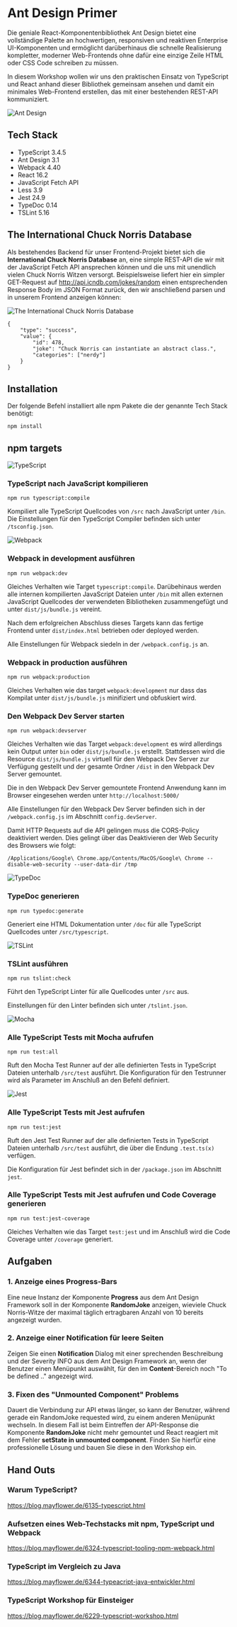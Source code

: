 # Ant Design Primer

Die geniale React-Komponentenbibliothek Ant Design bietet eine vollständige Palette an hochwertigen, responsiven und
 reaktiven Enterprise UI-Komponenten und ermöglicht darüberhinaus die schnelle Realisierung kompletter, moderner
 Web-Frontends ohne dafür eine einzige Zeile HTML oder CSS Code schreiben zu müssen.

In diesem Workshop wollen wir uns den praktischen Einsatz von TypeScript und React anhand dieser Bibliothek gemeinsam
 ansehen und damit ein minimales Web-Frontend erstellen, das mit einer bestehenden REST-API kommuniziert.

![Ant Design](https://github.com/christopherstock/AntDesignPrimer/raw/master/_ASSET/readme/150px/logo_ant_design.png)

## Tech Stack
- TypeScript 3.4.5
- Ant Design 3.1
- Webpack 4.40
- React 16.2
- JavaScript Fetch API
- Less 3.9
- Jest 24.9
- TypeDoc 0.14
- TSLint 5.16

## The International Chuck Norris Database

Als bestehendes Backend für unser Frontend-Projekt bietet sich die **International
 Chuck Norris Database** an, eine simple REST-API die wir mit der JavaScript Fetch API ansprechen können
 und die uns mit unendlich vielen Chuck Norris Witzen versorgt. Beispielsweise liefert hier ein
 simpler GET-Request auf http://api.icndb.com/jokes/random einen entsprechenden Response Body im 
 JSON Format zurück, den wir anschließend parsen und in unserem Frontend anzeigen können:

![The International Chuck Norris Database](https://github.com/christopherstock/AntDesignPrimer/raw/master/_ASSET/readme/150px/icndb.png)

```
{
    "type": "success", 
    "value": { 
        "id": 478, 
        "joke": "Chuck Norris can instantiate an abstract class.", 
        "categories": ["nerdy"] 
    }
}
```

## Installation
Der folgende Befehl installiert alle npm Pakete die der genannte Tech Stack benötigt:

`npm install`

## npm targets

![TypeScript](https://github.com/christopherstock/AntDesignPrimer/raw/master/_ASSET/readme/150px/logo_typescript.png)

### TypeScript nach JavaScript kompilieren
`npm run typescript:compile`

Kompiliert alle TypeScript Quellcodes von `/src` nach JavaScript unter `/bin`.
 Die Einstellungen für den TypeScript Compiler befinden sich unter `/tsconfig.json`.

![Webpack](https://github.com/christopherstock/AntDesignPrimer/raw/master/_ASSET/readme/150px/logo_webpack.png)

### Webpack in development ausführen
`npm run webpack:dev`

Gleiches Verhalten wie Target `typescript:compile`. Darübehinaus werden alle internen
 kompilierten JavaScript Dateien unter `/bin` mit allen externen JavaScript Quellcodes 
 der verwendeten Bibliotheken zusammengefügt und unter `dist/js/bundle.js` vereint.

Nach dem erfolgreichen Abschluss dieses Targets kann das fertige Frontend unter 
 `dist/index.html` betrieben oder deployed werden.

Alle Einstellungen für Webpack siedeln in der `/webpack.config.js` an.

### Webpack in production ausführen
`npm run webpack:production`

Gleiches Verhalten wie das target `webpack:development` nur dass das Kompilat unter
 `dist/js/bundle.js` minifiziert und obfuskiert wird.

### Den Webpack Dev Server starten
`npm run webpack:devserver`

Gleiches Verhalten wie das Target `webpack:development` es wird allerdings kein Output unter
 `bin` oder `dist/js/bundle.js` erstellt. Stattdessen wird die Resource `dist/js/bundle.js`
 virtuell für den Webpack Dev Server zur Verfügung gestellt und der gesamte Ordner `/dist`
 in den Webpack Dev Server gemountet.

Die in den Webpack Dev Server gemountete Frontend Anwendung kann im Browser eingesehen werden
 unter `http://localhost:5000/`

Alle Einstellungen für den Webpack Dev Server befinden sich in der `/webpack.config.js`
 im Abschnitt `config.devServer`.

Damit HTTP Requests auf die API gelingen muss die CORS-Policy deaktiviert werden.
 Dies gelingt über das Deaktivieren der Web Security des Browsers wie folgt:

```
/Applications/Google\ Chrome.app/Contents/MacOS/Google\ Chrome --disable-web-security --user-data-dir /tmp
```

![TypeDoc](https://github.com/christopherstock/AntDesignPrimer/raw/master/_ASSET/readme/150px/logo_typedoc.png)

### TypeDoc generieren
`npm run typedoc:generate`

Generiert eine HTML Dokumentation unter `/doc` für alle TypeScript Quellcodes unter `/src/typescript`.

![TSLint](https://github.com/christopherstock/AntDesignPrimer/raw/master/_ASSET/readme/150px/logo_tslint.png)

### TSLint ausführen
`npm run tslint:check`

Führt den TypeScript Linter für alle Quellcodes unter `/src` aus.

Einstellungen für den Linter befinden sich unter `/tslint.json`.

![Mocha](https://github.com/christopherstock/AntDesignPrimer/raw/master/_ASSET/readme/150px/logo_mocha.png)

### Alle TypeScript Tests mit Mocha aufrufen
`npm run test:all`

Ruft den Mocha Test Runner auf der alle definierten Tests in TypeScript Dateien unterhalb `/src/test` ausführt.
Die Konfiguration für den Testrunner wird als Parameter im Anschluß an den Befehl definiert.

![Jest](https://github.com/christopherstock/AntDesignPrimer/raw/master/_ASSET/readme/150px/logo_jest.png)

### Alle TypeScript Tests mit Jest aufrufen
`npm run test:jest`

Ruft den Jest Test Runner auf der alle definierten Tests in TypeScript Dateien unterhalb `/src/test` ausführt, 
die über die Endung `.test.ts(x)` verfügen.

Die Konfiguration für Jest befindet sich in der `/package.json` im Abschnitt `jest`.

### Alle TypeScript Tests mit Jest aufrufen und Code Coverage generieren
`npm run test:jest-coverage`

Gleiches Verhalten wie das Target `test:jest` und im Anschluß wird die Code Coverage unter `/coverage` generiert.

## Aufgaben

### 1. Anzeige eines Progress-Bars 
Eine neue Instanz der Komponente **Progress**
 aus dem Ant Design Framework soll in der Komponente **RandomJoke** anzeigen, wieviele
 Chuck Norris-Witze der maximal täglich ertragbaren Anzahl von 10 bereits angezeigt wurden.

### 2. Anzeige einer Notification für leere Seiten
Zeigen Sie einen **Notification** Dialog mit einer sprechenden Beschreibung und der Severity INFO aus dem Ant Design Framework
 an, wenn der Benutzer einen Menüpunkt auswählt, für den im **Content**-Bereich noch "To be defined .." angezeigt wird.

### 3. Fixen des "Unmounted Component" Problems
Dauert die Verbindung zur API etwas länger, so kann der Benutzer, während gerade ein RandomJoke requested wird,
 zu einem anderen Menüpunkt wechseln. In diesem Fall ist beim Eintreffen der API-Response die Komponente **RandomJoke**
 nicht mehr gemountet und React reagiert mit dem Fehler **setState in unmounted component**.
 Finden Sie hierfür eine professionelle Lösung und bauen Sie diese in den Workshop ein.

## Hand Outs

### Warum TypeScript?

https://blog.mayflower.de/6135-typescript.html

### Aufsetzen eines Web-Techstacks mit npm, TypeScript und Webpack

https://blog.mayflower.de/6324-typescript-tooling-npm-webpack.html

### TypeScript im Vergleich zu Java

https://blog.mayflower.de/6344-typeacript-java-entwickler.html

### TypeScript Workshop für Einsteiger

https://blog.mayflower.de/6229-typescript-workshop.html
